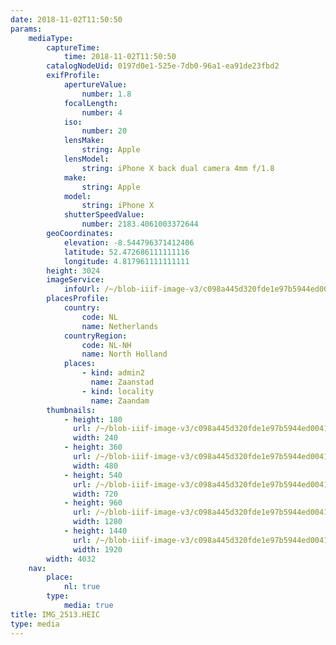 ```yaml
---
date: 2018-11-02T11:50:50
params:
    mediaType:
        captureTime:
            time: 2018-11-02T11:50:50
        catalogNodeUid: 0197d0e1-525e-7db0-96a1-ea91de23fbd2
        exifProfile:
            apertureValue:
                number: 1.8
            focalLength:
                number: 4
            iso:
                number: 20
            lensMake:
                string: Apple
            lensModel:
                string: iPhone X back dual camera 4mm f/1.8
            make:
                string: Apple
            model:
                string: iPhone X
            shutterSpeedValue:
                number: 2183.4061003372644
        geoCoordinates:
            elevation: -8.544796371412406
            latitude: 52.472686111111116
            longitude: 4.817961111111111
        height: 3024
        imageService:
            infoUrl: /~/blob-iiif-image-v3/c098a445d320fde1e97b5944ed004125f1dd9f3cb87b6c38ce33da0c90b80c80/info.json
        placesProfile:
            country:
                code: NL
                name: Netherlands
            countryRegion:
                code: NL-NH
                name: North Holland
            places:
                - kind: admin2
                  name: Zaanstad
                - kind: locality
                  name: Zaandam
        thumbnails:
            - height: 180
              url: /~/blob-iiif-image-v3/c098a445d320fde1e97b5944ed004125f1dd9f3cb87b6c38ce33da0c90b80c80/full/240%2C180/0/default.jpg
              width: 240
            - height: 360
              url: /~/blob-iiif-image-v3/c098a445d320fde1e97b5944ed004125f1dd9f3cb87b6c38ce33da0c90b80c80/full/480%2C360/0/default.jpg
              width: 480
            - height: 540
              url: /~/blob-iiif-image-v3/c098a445d320fde1e97b5944ed004125f1dd9f3cb87b6c38ce33da0c90b80c80/full/720%2C540/0/default.jpg
              width: 720
            - height: 960
              url: /~/blob-iiif-image-v3/c098a445d320fde1e97b5944ed004125f1dd9f3cb87b6c38ce33da0c90b80c80/full/1280%2C960/0/default.jpg
              width: 1280
            - height: 1440
              url: /~/blob-iiif-image-v3/c098a445d320fde1e97b5944ed004125f1dd9f3cb87b6c38ce33da0c90b80c80/full/1920%2C1440/0/default.jpg
              width: 1920
        width: 4032
    nav:
        place:
            nl: true
        type:
            media: true
title: IMG_2513.HEIC
type: media
---
```

